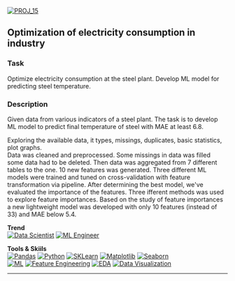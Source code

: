 [![PROJ_15](https://img.shields.io/badge/open%20PROJECT-15-success)](https://github.com/ivan-aleshin/yandex-practicum-projects/blob/main/15_prediction_temperature_of_steel/15_prediction_temperature_of_steel.ipynb)
## Optimization of electricity consumption in industry

### Task
Optimize electricity consumption at the steel plant. Develop ML model for predicting steel temperature.  

### Description
Given data from various indicators of a steel plant.
The task is to develop ML model to predict final temperature of steel with MAE at least 6.8.  

Exploring the available data, it types, missings, duplicates, basic statistics, plot graphs.  
Data was cleaned and preprocessed. Some missings in data was filled some data had to be deleted. 
Then data was aggregated from 7 different tables to the one. 10 new features was generated.
Three different ML models were trained and tuned on cross-validation with feature transformation via pipeline. After determining the best model, we've evaluated the importance of the features. Three ifferent methods was used to explore feature importances. Based on the study of feature importances a new lightweight model was developed with only 10 features (instead of 33) and MAE below 5.4.  

**Trend**  
[![Data Scientist](https://img.shields.io/static/v1?label=Trend&message=Data%20Scientist&color=218c74)](#)
[![ML Engineer](https://img.shields.io/static/v1?label=Trend&message=ML%20Engineer&color=6495ED)](#)  

**Tools & Skiils**  
[![Pandas](https://img.shields.io/static/v1?label=tool&message=Pandas&color=40407a)](#)
[![Python](https://img.shields.io/static/v1?label=tool&message=Python&color=33d9b2)](#)
[![SKLearn](https://img.shields.io/static/v1?label=tool&message=sklearn&color=cd6133)](#)
[![Matplotlib](https://img.shields.io/static/v1?label=tool&message=matplotlib&color=DE3163)](#)
[![Seaborn](https://img.shields.io/static/v1?label=tool&message=seaborn&color=CCCCFF)](#)  
[![ML](https://img.shields.io/static/v1?label=skill&message=Machine%20Learning&color=1B9CFC)](#)
[![Feature Engineering](https://img.shields.io/static/v1?label=skill&message=Feature%20Engineering&color=B33771)](#)
[![EDA](https://img.shields.io/static/v1?label=skill&message=EDA&color=FFBF00)](#)
[![Data Visualization](https://img.shields.io/static/v1?label=skill&message=Data%20Visualization&color=9FE2BF)](#)  

***
